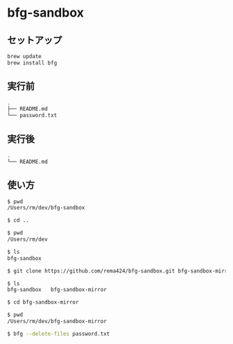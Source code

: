 # bfg-sandbox

## セットアップ

```sh
brew update
brew install bfg
```

## 実行前

```sh
.
├── README.md
└── password.txt
```

## 実行後

```sh
.
└── README.md
```

## 使い方

```sh
$ pwd
/Users/rm/dev/bfg-sandbox

$ cd ..

$ pwd
/Users/rm/dev

$ ls
bfg-sandbox

$ git clone https://github.com/rema424/bfg-sandbox.git bfg-sandbox-mirror

$ ls
bfg-sandbox   bfg-sandbox-mirror

$ cd bfg-sandbox-mirror

$ pwd
/Users/rm/dev/bfg-sandbox-mirror

$ bfg --delete-files password.txt
```
